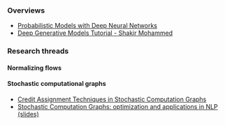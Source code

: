 
### Overviews
- [Probabilistic Models with Deep Neural Networks](https://www.mdpi.com/1099-4300/23/1/117)
- [Deep Generative Models Tutorial - Shakir Mohammed](https://www.shakirm.com/slides/DeepGenModelsTutorial.pdf)

### Research threads

#### Normalizing flows

#### Stochastic computational graphs
- [Credit Assignment Techniques in Stochastic Computation Graphs](http://proceedings.mlr.press/v89/weber19a/weber19a.pdf)
- [Stochastic Computation Graphs: optimization and applications in NLP (slides)](https://bayesgroup.github.io/bmml_sem/2017/kretov_scg-24-nov.pdf)


